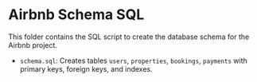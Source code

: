 # Airbnb Schema SQL

This folder contains the SQL script to create the database schema for the Airbnb project.


- `schema.sql`: Creates tables `users`, `properties`, `bookings`, `payments` with primary keys, foreign keys, and indexes.
